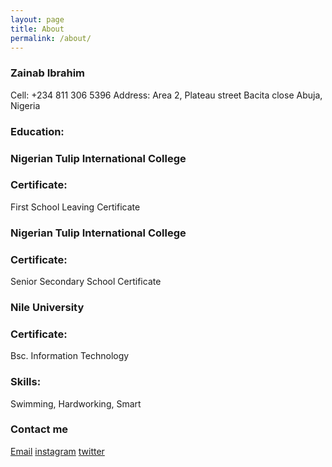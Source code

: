 ```yaml
---
layout: page
title: About
permalink: /about/
---
```


### Zainab Ibrahim
Cell: +234 811 306 5396
Address: Area 2, Plateau street  Bacita close Abuja, Nigeria

### Education:

### Nigerian Tulip International College

### Certificate: 
First School Leaving Certificate

### Nigerian Tulip International College

### Certificate:
Senior Secondary School Certificate

### Nile University

### Certificate:
Bsc. Information Technology

### Skills:
Swimming, Hardworking, Smart

### Contact me

[Email](mailto:Zainab2000ibrahim@gmail.com)
[instagram](zainabb_ibrahim)
[twitter](_zainab_ibrahim)
